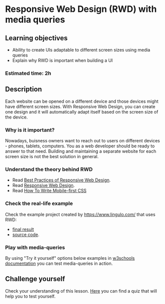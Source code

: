 
# Responsive Web Design (RWD) with media queries

## Learning objectives
- Ability to create UIs adaptable to different screen sizes using media queries
- Explain why RWD is important when building a UI

### Estimated time: 2h

## Description
Each website can be opened on a different device and those devices might have different screen sizes. 
With Responsive Web Design, you can create one design and it will automatically adapt itself based on the screen size of the device.

### Why is it important?

Nowadays, buisness owners want to reach out to users on different devices - phones, tablets, computers. You as a web developer should be ready to answer to that need. Building and maintaining a separate website for each screen size is not the best solution in general.

### Understand the theory behind RWD

- Read [Best Practices of Responsive Web Design](https://medium.com/level-up-web/best-practices-of-responsive-web-design-6da8578f65c4).
- Read [Responsive Web Design](https://alistapart.com/article/responsive-web-design/).
- Read [How To Write Mobile-first CSS](https://zellwk.com/blog/how-to-write-mobile-first-css/)

### Check the real-life example

Check the example project created by https://www.lingulo.com/ that uses RWD:
- [final result](https://www.lingulo.com/tutorial-content/html5/)
- [source code](https://github.com/ChristophAnastasiades/Lingulo-Responsive-Tutorial).

### Play with media-queries

By using "Try it yourself" options below examples in [w3schools documentation](https://www.w3schools.com/css/css_rwd_mediaqueries.asp) you can test media-queries in action.

## Challenge yourself
Check your understanding of this lesson. [Here](https://docs.google.com/forms/d/e/1FAIpQLSdpB_qlG0Uk6gMYH-JkPnI9FpK-I9E0ubfIOS5DaetuXfgXLg/viewform?usp=sf_link) you can find a quiz that will help you to test yourself.
